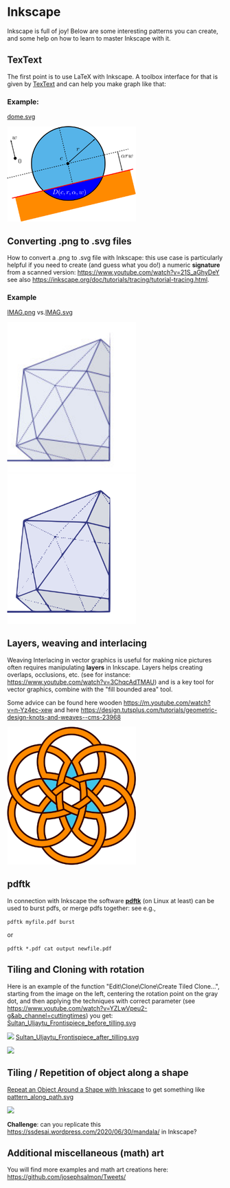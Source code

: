 # Inkscape

Inkscape is full of joy!
Below are some interesting patterns you can create, and some help on how to learn to master Inkscape with it.

## TexText
The first point is to use LaTeX with Inkscape. A toolbox interface for that is given by [TexText](https://inkscape.org/~jcwinkler/%E2%98%85textext) and can help you make graph like that:

### Example:
[dome.svg](images/dome.svg)
<p float="left"><img src="images/dome.svg?sanitize=true" width="300">



## Converting .png to .svg files

How to convert a .png to .svg  file with Inkscape:
this use case is particularly helpful if you need to create (and guess what you do!) a numeric **signature** from a scanned version:
https://www.youtube.com/watch?v=21S_aGhyDeY
see also https://inkscape.org/doc/tutorials/tracing/tutorial-tracing.html.

### Example
[IMAG.png](images/IMAG.svg) vs.[IMAG.svg](images/IMAG.svg)
<p float="left"><img src="images/IMAG.png?sanitize=true" width="300">
<img src="images/IMAG.svg?sanitize=true" width="300">


## Layers, weaving and interlacing

Weaving Interlacing in vector graphics is useful for  making nice pictures often requires manipulating **layers** in Inkscape. Layers helps creating overlaps, occlusions, etc. (see for instance: https://www.youtube.com/watch?v=3ChqcAdTMAU) and is a key tool for vector graphics, combine with the "fill bounded area" tool.

Some advice can be found here wooden https://m.youtube.com/watch?v=n-Yz4ec-xew
and here
https://design.tutsplus.com/tutorials/geometric-design-knots-and-weaves--cms-23968

<p float="left"> <img src="https://github.com/josephsalmon/Tweets/blob/master/IslamicArt/svg/Celting_knot_color.svg" width="300">


## pdftk

In connection with Inkscape the software **[pdftk](https://www.pdflabs.com/tools/pdftk-server/)** (on Linux at least) can be used to burst pdfs, or merge pdfs together: see e.g.,

```pdftk myfile.pdf burst```

or

```pdftk *.pdf cat output newfile.pdf```

## Tiling and Cloning with rotation
Here is an example of the function "Edit\Clone\Clone\Create Tiled Clone...", starting from the image on the left, centering the rotation point on the gray dot, and then applying the techniques with correct parameter (see https://www.youtube.com/watch?v=YZLwVpeu2-g&ab_channel=cuttingtimes) you get:
[Sultan_Uljaytu_Frontispiece_before_tilling.svg](images/Sultan_Uljaytu_Frontispiece_before_tilling.svg) <p float="left"> <img src="images/Sultan_Uljaytu_Frontispiece_before_tilling.svg?sanitize=true" width="300">
[Sultan_Uljaytu_Frontispiece_after_tilling.svg](images/Sultan_Uljaytu_Frontispiece_after_tilling.svg) <p float="left"> <img src="images/Sultan_Uljaytu_Frontispiece_after_tilling.svg?sanitize=true" width="300">




## Tiling / Repetition of object along a shape

[Repeat an Object Around a Shape with Inkscape](https://www.youtube.com/watch?v=3jve45Z60iU)
to get something like
[pattern_along_path.svg](images/pattern_along_path.svg) <p float="left"> <img src="images/pattern_along_path.svg?sanitize=true" width="300">

**Challenge**: can you replicate this https://ssdesai.wordpress.com/2020/06/30/mandala/ in Inkscape?

## Additional miscellaneous (math) art

You will find more examples and math art creations here: https://github.com/josephsalmon/Tweets/